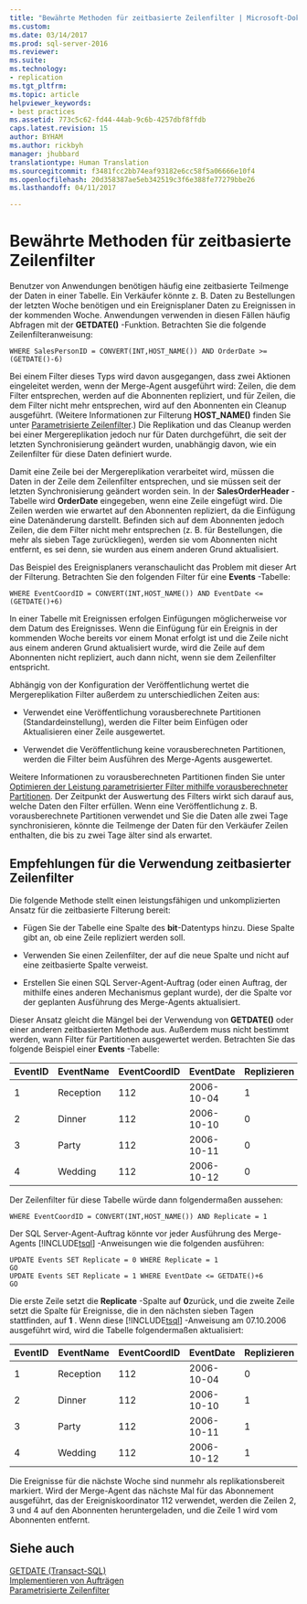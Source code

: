 ```yaml
---
title: "Bewährte Methoden für zeitbasierte Zeilenfilter | Microsoft-Dokumentation"
ms.custom: 
ms.date: 03/14/2017
ms.prod: sql-server-2016
ms.reviewer: 
ms.suite: 
ms.technology:
- replication
ms.tgt_pltfrm: 
ms.topic: article
helpviewer_keywords:
- best practices
ms.assetid: 773c5c62-fd44-44ab-9c6b-4257dbf8ffdb
caps.latest.revision: 15
author: BYHAM
ms.author: rickbyh
manager: jhubbard
translationtype: Human Translation
ms.sourcegitcommit: f3481fcc2bb74eaf93182e6cc58f5a06666e10f4
ms.openlocfilehash: 20d358387ae5eb342519c3f6e388fe77279bbe26
ms.lasthandoff: 04/11/2017

---
```

# <a name="best-practices-for-time-based-row-filters"></a>Bewährte Methoden für zeitbasierte Zeilenfilter
  Benutzer von Anwendungen benötigen häufig eine zeitbasierte Teilmenge der Daten in einer Tabelle. Ein Verkäufer könnte z. B. Daten zu Bestellungen der letzten Woche benötigen und ein Ereignisplaner Daten zu Ereignissen in der kommenden Woche. Anwendungen verwenden in diesen Fällen häufig Abfragen mit der **GETDATE()** -Funktion. Betrachten Sie die folgende Zeilenfilteranweisung:  
  
```  
WHERE SalesPersonID = CONVERT(INT,HOST_NAME()) AND OrderDate >= (GETDATE()-6)  
```  
  
 Bei einem Filter dieses Typs wird davon ausgegangen, dass zwei Aktionen eingeleitet werden, wenn der Merge-Agent ausgeführt wird: Zeilen, die dem Filter entsprechen, werden auf die Abonnenten repliziert, und für Zeilen, die dem Filter nicht mehr entsprechen, wird auf den Abonnenten ein Cleanup ausgeführt. (Weitere Informationen zur Filterung **HOST_NAME()** finden Sie unter [Parametrisierte Zeilenfilter](../../../relational-databases/replication/merge/parameterized-filters-parameterized-row-filters.md).) Die Replikation und das Cleanup werden bei einer Mergereplikation jedoch nur für Daten durchgeführt, die seit der letzten Synchronisierung geändert wurden, unabhängig davon, wie ein Zeilenfilter für diese Daten definiert wurde.  
  
 Damit eine Zeile bei der Mergereplikation verarbeitet wird, müssen die Daten in der Zeile dem Zeilenfilter entsprechen, und sie müssen seit der letzten Synchronisierung geändert worden sein. In der **SalesOrderHeader** -Tabelle wird **OrderDate** eingegeben, wenn eine Zeile eingefügt wird. Die Zeilen werden wie erwartet auf den Abonnenten repliziert, da die Einfügung eine Datenänderung darstellt. Befinden sich auf dem Abonnenten jedoch Zeilen, die dem Filter nicht mehr entsprechen (z. B. für Bestellungen, die mehr als sieben Tage zurückliegen), werden sie vom Abonnenten nicht entfernt, es sei denn, sie wurden aus einem anderen Grund aktualisiert.  
  
 Das Beispiel des Ereignisplaners veranschaulicht das Problem mit dieser Art der Filterung. Betrachten Sie den folgenden Filter für eine **Events** -Tabelle:  
  
```  
WHERE EventCoordID = CONVERT(INT,HOST_NAME()) AND EventDate <= (GETDATE()+6)  
```  
  
 In einer Tabelle mit Ereignissen erfolgen Einfügungen möglicherweise vor dem Datum des Ereignisses. Wenn die Einfügung für ein Ereignis in der kommenden Woche bereits vor einem Monat erfolgt ist und die Zeile nicht aus einem anderen Grund aktualisiert wurde, wird die Zeile auf dem Abonnenten nicht repliziert, auch dann nicht, wenn sie dem Zeilenfilter entspricht.  
  
 Abhängig von der Konfiguration der Veröffentlichung wertet die Mergereplikation Filter außerdem zu unterschiedlichen Zeiten aus:  
  
-   Verwendet eine Veröffentlichung vorausberechnete Partitionen (Standardeinstellung), werden die Filter beim Einfügen oder Aktualisieren einer Zeile ausgewertet.  
  
-   Verwendet die Veröffentlichung keine vorausberechneten Partitionen, werden die Filter beim Ausführen des Merge-Agents ausgewertet.  
  
 Weitere Informationen zu vorausberechneten Partitionen finden Sie unter [Optimieren der Leistung parametrisierter Filter mithilfe vorausberechneter Partitionen](../../../relational-databases/replication/merge/parameterized-filters-optimize-for-precomputed-partitions.md). Der Zeitpunkt der Auswertung des Filters wirkt sich darauf aus, welche Daten den Filter erfüllen. Wenn eine Veröffentlichung z. B. vorausberechnete Partitionen verwendet und Sie die Daten alle zwei Tage synchronisieren, könnte die Teilmenge der Daten für den Verkäufer Zeilen enthalten, die bis zu zwei Tage älter sind als erwartet.  
  
## <a name="recommendations-for-using-time-based-row-filters"></a>Empfehlungen für die Verwendung zeitbasierter Zeilenfilter  
 Die folgende Methode stellt einen leistungsfähigen und unkomplizierten Ansatz für die zeitbasierte Filterung bereit:  
  
-   Fügen Sie der Tabelle eine Spalte des **bit**-Datentyps hinzu. Diese Spalte gibt an, ob eine Zeile repliziert werden soll.  
  
-   Verwenden Sie einen Zeilenfilter, der auf die neue Spalte und nicht auf eine zeitbasierte Spalte verweist.  
  
-   Erstellen Sie einen SQL Server-Agent-Auftrag (oder einen Auftrag, der mithilfe eines anderen Mechanismus geplant wurde), der die Spalte vor der geplanten Ausführung des Merge-Agents aktualisiert.  
  
 Dieser Ansatz gleicht die Mängel bei der Verwendung von **GETDATE()** oder einer anderen zeitbasierten Methode aus. Außerdem muss nicht bestimmt werden, wann Filter für Partitionen ausgewertet werden. Betrachten Sie das folgende Beispiel einer **Events** -Tabelle:  
  
|**EventID**|**EventName**|**EventCoordID**|**EventDate**|**Replizieren**|  
|-----------------|-------------------|----------------------|-------------------|-------------------|  
|1|Reception|112|2006-10-04|1|  
|2|Dinner|112|2006-10-10|0|  
|3|Party|112|2006-10-11|0|  
|4|Wedding|112|2006-10-12|0|  
  
 Der Zeilenfilter für diese Tabelle würde dann folgendermaßen aussehen:  
  
```  
WHERE EventCoordID = CONVERT(INT,HOST_NAME()) AND Replicate = 1  
```  
  
 Der SQL Server-Agent-Auftrag könnte vor jeder Ausführung des Merge-Agents [!INCLUDE[tsql](../../../includes/tsql-md.md)] -Anweisungen wie die folgenden ausführen:  
  
```  
UPDATE Events SET Replicate = 0 WHERE Replicate = 1  
GO  
UPDATE Events SET Replicate = 1 WHERE EventDate <= GETDATE()+6  
GO  
```  
  
 Die erste Zeile setzt die **Replicate** -Spalte auf **0**zurück, und die zweite Zeile setzt die Spalte für Ereignisse, die in den nächsten sieben Tagen stattfinden, auf **1** . Wenn diese [!INCLUDE[tsql](../../../includes/tsql-md.md)] -Anweisung am 07.10.2006 ausgeführt wird, wird die Tabelle folgendermaßen aktualisiert:  
  
|**EventID**|**EventName**|**EventCoordID**|**EventDate**|**Replizieren**|  
|-----------------|-------------------|----------------------|-------------------|-------------------|  
|1|Reception|112|2006-10-04|0|  
|2|Dinner|112|2006-10-10|1|  
|3|Party|112|2006-10-11|1|  
|4|Wedding|112|2006-10-12|1|  
  
 Die Ereignisse für die nächste Woche sind nunmehr als replikationsbereit markiert. Wird der Merge-Agent das nächste Mal für das Abonnement ausgeführt, das der Ereigniskoordinator 112 verwendet, werden die Zeilen 2, 3 und 4 auf den Abonnenten heruntergeladen, und die Zeile 1 wird vom Abonnenten entfernt.  
  
## <a name="see-also"></a>Siehe auch  
 [GETDATE &#40;Transact-SQL&#41;](../../../t-sql/functions/getdate-transact-sql.md)   
 [Implementieren von Aufträgen](http://msdn.microsoft.com/library/69e06724-25c7-4fb3-8a5b-3d4596f21756)   
 [Parametrisierte Zeilenfilter](../../../relational-databases/replication/merge/parameterized-filters-parameterized-row-filters.md)  
  
  
